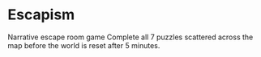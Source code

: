 <h1>Escapism</h1>
Narrative escape room game
Complete all 7 puzzles scattered across the map before the world is reset after 5 minutes.
